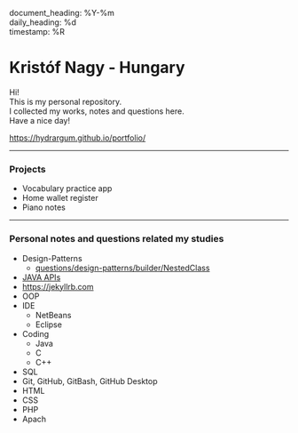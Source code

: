 document_heading: %Y-%m  
daily_heading: %d  
timestamp: %R   

# Kristóf Nagy - Hungary
Hi!<br>
This is my personal repository.<br>
I collected my works, notes and questions here.<br>
Have a nice day!

<https://hydrargum.github.io/portfolio/>

---
### Projects
- Vocabulary practice app
- Home wallet register
- Piano notes

---
### Personal notes and questions related my studies
- Design-Patterns  
  - [questions/design-patterns/builder/NestedClass](questions/design-patterns/builder/NestedClass)  
- [JAVA APIs](https://hu.wikipedia.org/wiki/Kateg%C3%B3ria:Java_API-k)  
- <https://jekyllrb.com>
- OOP  
- IDE  
  - NetBeans  
  - Eclipse  
- Coding  
  - Java  
  - C  
  - C++  
- SQL  
- Git, GitHub, GitBash, GitHub Desktop  
- HTML  
- CSS  
- PHP  
- Apach   
